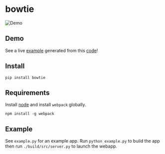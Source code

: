 # bowtie

![Demo](https://cloud.githubusercontent.com/assets/86304/17690395/2a89af68-6343-11e6-823f-a9cca9c28ecf.gif)

## Demo

See a live [example](https://bowtie-demo.herokuapp.com/) generated from this [code](https://github.com/jwkvam/bowtie-demo)!

## Install

```
pip install bowtie
```

## Requirements

Install [node](https://nodejs.org/en/) and install `webpack` globally.

```
npm install -g webpack
```

## Example

See `example.py` for an example app.
Run `python example.py` to build the app then run `./build/src/server.py` to launch the webapp.
